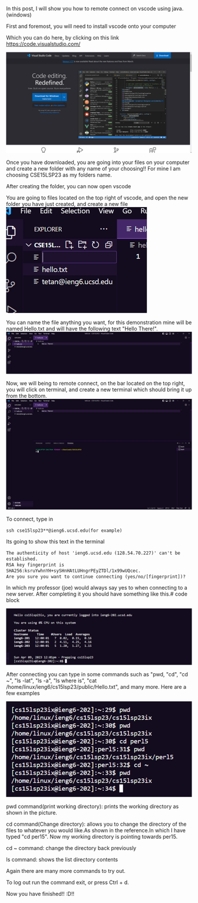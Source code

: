 In this post, I will show you how to remote connect on vscode using java.(windows)

First and foremost, you will need to install vscode onto your computer 

Which you can do here, by clicking on this link https://code.visualstudio.com/

![Image](Picture1.png)

Once you have downloaded, you are going into your files on your computer and create a new folder with any name of your choosing!!
For mine I am choosing CSE15LSP23 as my folders name.

After creating the folder, you can now open vscode

You are going to files located on the top right of vscode, and open the new folder you have just created, and create a new file
![Image](Picture2.png)

You can name the file anything you want, for this demonstration mine will be named Hello.txt and will have the following text "Hello There!".
![Image](Picture3.png)

Now, we will being to remote connect, on the bar located on the top right, you will click on terminal, and create a new terminal which should bring it up from the bottom. ![Image](Picture4.png)


To connect, type in 
```
ssh cse15lsp23**@ieng6.ucsd.edu(for example)
```

Its going to show this text in the terminal
```
The authenticity of host 'ieng6.ucsd.edu (128.54.70.227)' can't be established.
RSA key fingerprint is SHA256:ksruYwhnYH+sySHnHAtLUHngrPEyZTDl/1x99wUQcec.
Are you sure you want to continue connecting (yes/no/[fingerprint])? 
```
In which my professor (joe) would always say yes to when connecting to a new server. After
completing it you should have something like this.# code block 



![Image](Picture5.png)

After connecting you can type in some commands such as "pwd, "cd", "cd ~", "ls -lat", "ls -a", "ls <directory> where <directory> is", 
"cat /home/linux/ieng6/cs15lsp23/public/Hello.txt", and many more.
Here are a few examples

![Image](Picture6.png)
  
  
  
pwd command(print working directory): prints the working directory as shown in the picture.
  
cd command(Change directory): allows you to change the directory of the files to whatever you would like.As shown in the reference.In which I have typed "cd per15".
Now my working directory is pointing towards per15.
  
cd ~ command: change the directory back previously
  
ls command: shows the list directory contents
  
Again there are many more commands to try out.
  

To log out run the command exit, or press Ctrl + d.
  
Now you have finished!! :D!!
